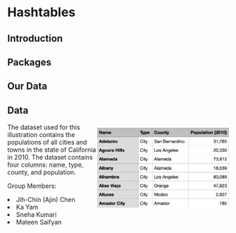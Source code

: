 # Hashtables

## Introduction

## Packages

## Our Data

## Data
<img src="images/cities_data_head.png" width="300" align="right" style="padding-top:10px"> The dataset used for this illustration contains the populations of all cities and towns in the state of California in 2010. The dataset contains four columns: name, type, county, and population. 

Group Members:
<li> Jih-Chin (Ajin) Chen </li>
<li> Ka Yam </li>
<li> Sneha Kumari </li>
<li> Mateen Saifyan </li>

